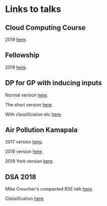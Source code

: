 # Links to talks

## Cloud Computing Course

2019 <a href="https://lionfish0.github.io/presentations/cloudcompute/#/">here</a>.	

## Fellowship

2019 <a href="https://lionfish0.github.io/presentations/fellowship/#/">here</a>.	

## DP for GP with inducing inputs

Normal version <a href="https://lionfish0.github.io/presentations/dp4gp/#/">here</a>.	

The short version <a href="https://lionfish0.github.io/presentations/dp4gp/small.html#/">here</a>.

With classification etc <a href="https://lionfish0.github.io/presentations/dp4gp2">here</a>.

## Air Pollution Kamapala

2017 version <a href="https://lionfish0.github.io/presentations/airpol/index.html">here</a>.	

2018 version <a href="https://lionfish0.github.io/presentations/airpol/expanded2018.html">here</a>.

2019 York version <a href="https://lionfish0.github.io/presentations/airpol/index2019.html">here</a>.

## DSA 2018

Mike Croucher's compacted RSE talk <a href="https://lionfish0.github.io/presentations/DSA_crouchers_talk_short">here</a>.

Classification <a href="https://lionfish0.github.io/presentations/DSA_Classification_talk">here</a>.	


